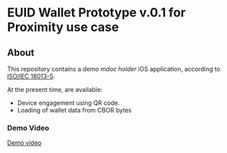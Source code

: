 # EUID Wallet Prototype v.0.1 for Proximity use case

## About

This repository contains a demo *mdoc holder* iOS application, according to [ISO/IEC 18013-5](https://www.iso.org/standard/69084.html).

At the present time, are available:

- Device engagement using QR code.
- Loading of wallet data from CBOR bytes

### Demo Video

[Demo video](https://github.com/niscy-eudiw/eudi-app-ios-iso18013-holder/assets/4129573/a4d76882-93b7-4d08-b374-80f2777cb45b)

